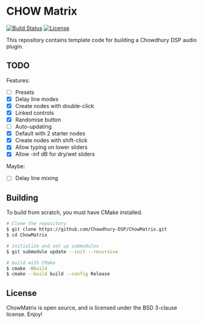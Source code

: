 # CHOW Matrix

[![Build Status](https://travis-ci.com/Chowdhury-DSP/ChowMatrix.svg?token=Ub9niJrqG1Br1qaaxp7E&branch=main)](https://travis-ci.com/Chowdhury-DSP/ChowMatrix)
[![License](https://img.shields.io/badge/License-BSD-blue.svg)](https://opensource.org/licenses/BSD-3-Clause)

This repository contains template code for building a Chowdhury DSP
audio plugin.

## TODO

Features:
- [ ] Presets
- [x] Delay line modes
- [x] Create nodes with double-click
- [x] Linked controls
- [x] Randomise button
- [ ] Auto-updating
- [x] Default with 2 starter nodes
- [x] Create nodes with shift-click
- [x] Allow typing on lower sliders
- [x] Allow -inf dB for dry/wet sliders

Maybe:
- [ ] Delay line mixing

## Building

To build from scratch, you must have CMake installed.

```bash
# Clone the repository
$ git clone https://github.com/Chowdhury-DSP/ChowMatrix.git
$ cd ChowMatrix

# initialize and set up submodules
$ git submodule update --init --recursive

# build with CMake
$ cmake -Bbuild
$ cmake --build build --config Release
```

## License

ChowMatrix is open source, and is licensed under the BSD 3-clause license.
Enjoy!
